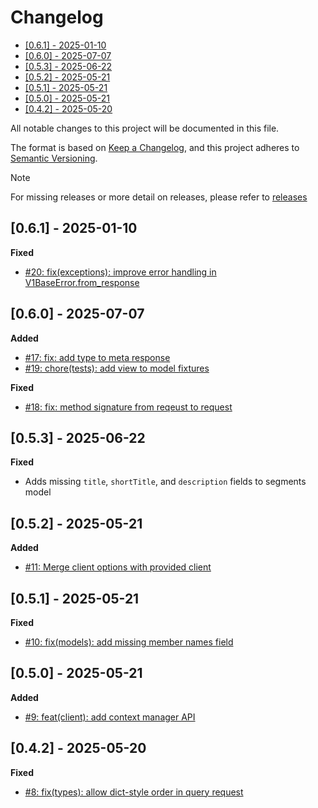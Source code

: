 # Changelog

<!--toc:start-->

- [[0.6.1] - 2025-01-10](#061-2025-01-10)
- [[0.6.0] - 2025-07-07](#060-2025-07-07)
- [[0.5.3] - 2025-06-22](#053-2025-06-22)
- [[0.5.2] - 2025-05-21](#052-2025-05-21)
- [[0.5.1] - 2025-05-21](#051-2025-05-21)
- [[0.5.0] - 2025-05-21](#050-2025-05-21)
- [[0.4.2] - 2025-05-20](#042-2025-05-20)

<!--toc:end-->

All notable changes to this project will be documented in this file.

The format is based on [Keep a Changelog](https://keepachangelog.com/en/1.0.0/),
and this project adheres to [Semantic Versioning](https://semver.org/spec/v2.0.0.html).

> [!NOTE]
> For missing releases or more detail on releases, please refer to [releases](https://github.com/mharrisb1/cube-http-client/releases)

## [0.6.1] - 2025-01-10

**Fixed**

- [#20: fix(exceptions): improve error handling in V1BaseError.from_response](https://github.com/mharrisb1/cube-http-client/issues/20)

## [0.6.0] - 2025-07-07

**Added**

- [#17: fix: add type to meta response](https://github.com/mharrisb1/cube-http-client/issues/17)
- [#19: chore(tests): add view to model fixtures](https://github.com/mharrisb1/cube-http-client/issues/19)

**Fixed**

- [#18: fix: method signature from reqeust to request](https://github.com/mharrisb1/cube-http-client/issues/18)

## [0.5.3] - 2025-06-22

**Fixed**

- Adds missing `title`, `shortTitle`, and `description` fields to segments model

## [0.5.2] - 2025-05-21

**Added**

- [#11: Merge client options with provided client](https://github.com/mharrisb1/cube-http-client/issues/11)

## [0.5.1] - 2025-05-21

**Fixed**

- [#10: fix(models): add missing member names field](https://github.com/mharrisb1/cube-http-client/issues/10)

## [0.5.0] - 2025-05-21

**Added**

- [#9: feat(client): add context manager API](https://github.com/mharrisb1/cube-http-client/issues/9)

## [0.4.2] - 2025-05-20

**Fixed**

- [#8: fix(types): allow dict-style order in query request](https://github.com/mharrisb1/cube-http-client/issues/8)
